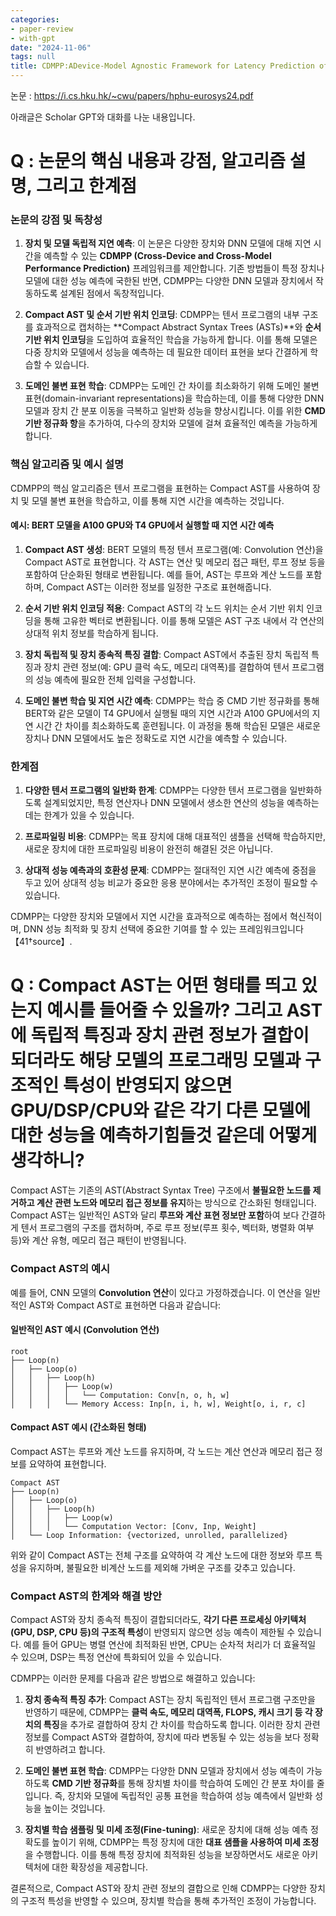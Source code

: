 ```yaml
---
categories:
- paper-review
- with-gpt
date: "2024-11-06"
tags: null
title: CDMPP:ADevice-Model Agnostic Framework for Latency Prediction of Tensor Programs
---
```



논문 : https://i.cs.hku.hk/~cwu/papers/hphu-eurosys24.pdf


아래글은 Scholar GPT와 대화를 나눈 내용입니다.

# Q : 논문의 핵심 내용과 강점, 알고리즘 설명, 그리고 한계점

 

### 논문의 강점 및 독창성

1. **장치 및 모델 독립적 지연 예측**: 이 논문은 다양한 장치와 DNN 모델에 대해 지연 시간을 예측할 수 있는 **CDMPP (Cross-Device and Cross-Model Performance Prediction)** 프레임워크를 제안합니다. 기존 방법들이 특정 장치나 모델에 대한 성능 예측에 국한된 반면, CDMPP는 다양한 DNN 모델과 장치에서 작동하도록 설계된 점에서 독창적입니다.

2. **Compact AST 및 순서 기반 위치 인코딩**: CDMPP는 텐서 프로그램의 내부 구조를 효과적으로 캡처하는 **Compact Abstract Syntax Trees (ASTs)**와 **순서 기반 위치 인코딩**을 도입하여 효율적인 학습을 가능하게 합니다. 이를 통해 모델은 다중 장치와 모델에서 성능을 예측하는 데 필요한 데이터 표현을 보다 간결하게 학습할 수 있습니다.

3. **도메인 불변 표현 학습**: CDMPP는 도메인 간 차이를 최소화하기 위해 도메인 불변 표현(domain-invariant representations)을 학습하는데, 이를 통해 다양한 DNN 모델과 장치 간 분포 이동을 극복하고 일반화 성능을 향상시킵니다. 이를 위한 **CMD 기반 정규화 항**을 추가하여, 다수의 장치와 모델에 걸쳐 효율적인 예측을 가능하게 합니다.

### 핵심 알고리즘 및 예시 설명

CDMPP의 핵심 알고리즘은 텐서 프로그램을 표현하는 Compact AST를 사용하여 장치 및 모델 불변 표현을 학습하고, 이를 통해 지연 시간을 예측하는 것입니다.

#### 예시: BERT 모델을 A100 GPU와 T4 GPU에서 실행할 때 지연 시간 예측

1. **Compact AST 생성**: BERT 모델의 특정 텐서 프로그램(예: Convolution 연산)을 Compact AST로 표현합니다. 각 AST는 연산 및 메모리 접근 패턴, 루프 정보 등을 포함하여 단순화된 형태로 변환됩니다. 예를 들어, AST는 루프와 계산 노드를 포함하며, Compact AST는 이러한 정보를 일정한 구조로 표현해줍니다.

2. **순서 기반 위치 인코딩 적용**: Compact AST의 각 노드 위치는 순서 기반 위치 인코딩을 통해 고유한 벡터로 변환됩니다. 이를 통해 모델은 AST 구조 내에서 각 연산의 상대적 위치 정보를 학습하게 됩니다.

3. **장치 독립적 및 장치 종속적 특징 결합**: Compact AST에서 추출된 장치 독립적 특징과 장치 관련 정보(예: GPU 클럭 속도, 메모리 대역폭)를 결합하여 텐서 프로그램의 성능 예측에 필요한 전체 입력을 구성합니다.

4. **도메인 불변 학습 및 지연 시간 예측**: CDMPP는 학습 중 CMD 기반 정규화를 통해 BERT와 같은 모델이 T4 GPU에서 실행될 때의 지연 시간과 A100 GPU에서의 지연 시간 간 차이를 최소화하도록 훈련됩니다. 이 과정을 통해 학습된 모델은 새로운 장치나 DNN 모델에서도 높은 정확도로 지연 시간을 예측할 수 있습니다.

### 한계점

1. **다양한 텐서 프로그램의 일반화 한계**: CDMPP는 다양한 텐서 프로그램을 일반화하도록 설계되었지만, 특정 연산자나 DNN 모델에서 생소한 연산의 성능을 예측하는 데는 한계가 있을 수 있습니다.

2. **프로파일링 비용**: CDMPP는 목표 장치에 대해 대표적인 샘플을 선택해 학습하지만, 새로운 장치에 대한 프로파일링 비용이 완전히 해결된 것은 아닙니다.

3. **상대적 성능 예측과의 호환성 문제**: CDMPP는 절대적인 지연 시간 예측에 중점을 두고 있어 상대적 성능 비교가 중요한 응용 분야에서는 추가적인 조정이 필요할 수 있습니다.

CDMPP는 다양한 장치와 모델에서 지연 시간을 효과적으로 예측하는 점에서 혁신적이며, DNN 성능 최적화 및 장치 선택에 중요한 기여를 할 수 있는 프레임워크입니다【41†source】.


# Q : Compact AST는 어떤 형태를 띄고 있는지 예시를 들어줄 수 있을까? 그리고 AST에 독립적 특징과 장치 관련 정보가 결합이 되더라도 해당 모델의 프로그래밍 모델과 구조적인 특성이 반영되지 않으면 GPU/DSP/CPU와 같은 각기 다른 모델에 대한 성능을 예측하기힘들것 같은데 어떻게 생각하니?

 

Compact AST는 기존의 AST(Abstract Syntax Tree) 구조에서 **불필요한 노드를 제거하고 계산 관련 노드와 메모리 접근 정보를 유지**하는 방식으로 간소화된 형태입니다. Compact AST는 일반적인 AST와 달리 **루프와 계산 표현 정보만 포함**하여 보다 간결하게 텐서 프로그램의 구조를 캡처하며, 주로 루프 정보(루프 횟수, 벡터화, 병렬화 여부 등)와 계산 유형, 메모리 접근 패턴이 반영됩니다.

### Compact AST의 예시

예를 들어, CNN 모델의 **Convolution 연산**이 있다고 가정하겠습니다. 이 연산을 일반적인 AST와 Compact AST로 표현하면 다음과 같습니다:

#### 일반적인 AST 예시 (Convolution 연산)
```
root
├── Loop(n)
│   ├── Loop(o)
│   │   ├── Loop(h)
│   │   │   ├── Loop(w)
│   │   │   │   └── Computation: Conv[n, o, h, w]
│   │   │   └── Memory Access: Inp[n, i, h, w], Weight[o, i, r, c]
```

#### Compact AST 예시 (간소화된 형태)
Compact AST는 루프와 계산 노드를 유지하며, 각 노드는 계산 연산과 메모리 접근 정보를 요약하여 표현합니다.
```
Compact AST
├── Loop(n)
│   ├── Loop(o)
│   │   ├── Loop(h)
│   │   │   ├── Loop(w)
│   │   │   └── Computation Vector: [Conv, Inp, Weight]
│   └── Loop Information: {vectorized, unrolled, parallelized}
```

위와 같이 Compact AST는 전체 구조를 요약하여 각 계산 노드에 대한 정보와 루프 특성을 유지하며, 불필요한 비계산 노드를 제외해 가벼운 구조를 갖추고 있습니다.

### Compact AST의 한계와 해결 방안

Compact AST와 장치 종속적 특징이 결합되더라도, **각기 다른 프로세싱 아키텍처(GPU, DSP, CPU 등)의 구조적 특성**이 반영되지 않으면 성능 예측이 제한될 수 있습니다. 예를 들어 GPU는 병렬 연산에 최적화된 반면, CPU는 순차적 처리가 더 효율적일 수 있으며, DSP는 특정 연산에 특화되어 있을 수 있습니다.

CDMPP는 이러한 문제를 다음과 같은 방법으로 해결하고 있습니다:

1. **장치 종속적 특징 추가**: Compact AST는 장치 독립적인 텐서 프로그램 구조만을 반영하기 때문에, CDMPP는 **클럭 속도, 메모리 대역폭, FLOPS, 캐시 크기 등 각 장치의 특징**을 추가로 결합하여 장치 간 차이를 학습하도록 합니다. 이러한 장치 관련 정보를 Compact AST와 결합하여, 장치에 따라 변동될 수 있는 성능을 보다 정확히 반영하려고 합니다.

2. **도메인 불변 표현 학습**: CDMPP는 다양한 DNN 모델과 장치에서 성능 예측이 가능하도록 **CMD 기반 정규화**를 통해 장치별 차이를 학습하여 도메인 간 분포 차이를 줄입니다. 즉, 장치와 모델에 독립적인 공통 표현을 학습하여 성능 예측에서 일반화 성능을 높이는 것입니다.

3. **장치별 학습 샘플링 및 미세 조정(Fine-tuning)**: 새로운 장치에 대해 성능 예측 정확도를 높이기 위해, CDMPP는 특정 장치에 대한 **대표 샘플을 사용하여 미세 조정**을 수행합니다. 이를 통해 특정 장치에 최적화된 성능을 보장하면서도 새로운 아키텍처에 대한 확장성을 제공합니다.

결론적으로, Compact AST와 장치 관련 정보의 결합으로 인해 CDMPP는 다양한 장치의 구조적 특성을 반영할 수 있으며, 장치별 학습을 통해 추가적인 조정이 가능합니다.